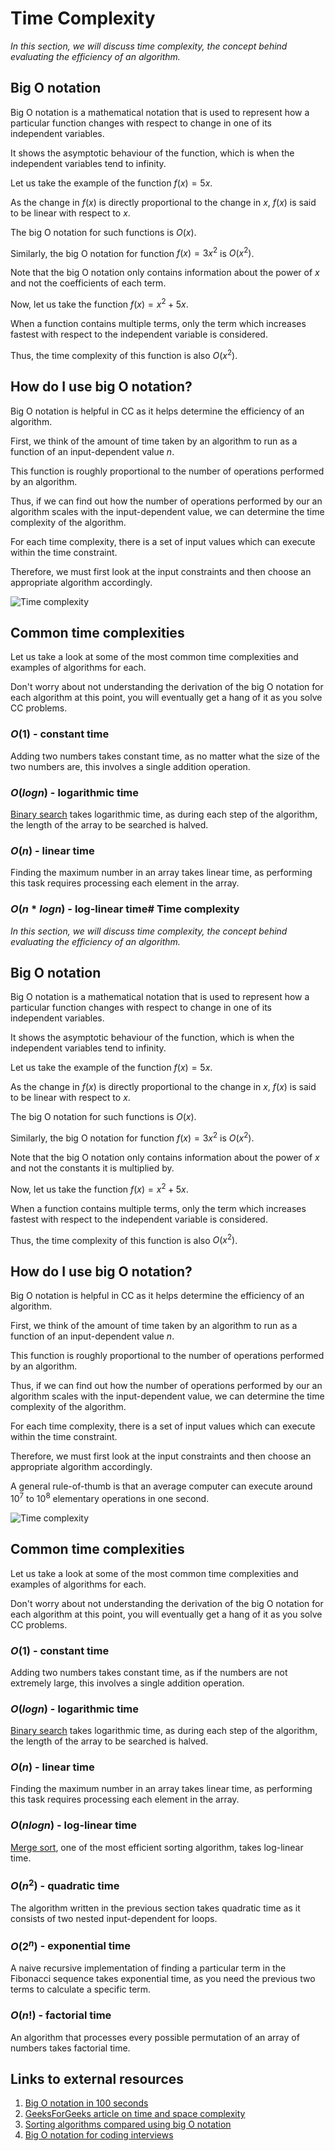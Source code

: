 # Time Complexity

_In this section, we will discuss time complexity, the concept behind evaluating the efficiency of an algorithm._

## Big O notation

Big O notation is a mathematical notation that is used to represent how a particular function changes with respect to change in one of its independent variables. 

It shows the asymptotic behaviour of the function, which is when the independent variables tend to infinity.

Let us take the example of the function $f(x) = 5x$.

As the change in $f(x)$ is directly proportional to the change in $x$, $f(x)$ is said to be linear with respect to $x$.

The big O notation for such functions is $O(x)$.

Similarly, the big O notation for function $f(x) = 3x^2$ is $O(x^2)$.

Note that the big O notation only contains information about the power of $x$ and not the coefficients of each term.

Now, let us take the function $f(x) = x^2 + 5x$.

When a function contains multiple terms, only the term which increases fastest with respect to the independent variable is considered.

Thus, the time complexity of this function is also $O(x^2)$.


## How do I use big O notation?

Big O notation is helpful in CC as it helps determine the efficiency of an algorithm.

First, we think of the amount of time taken by an algorithm to run as a function of an input-dependent value $n$.

This function is roughly proportional to the number of operations performed by an algorithm.

Thus, if we can find out how the number of operations performed by our an algorithm scales with the input-dependent value, we can determine the time complexity of the algorithm.

For each time complexity, there is a set of input values which can execute within the time constraint.

Therefore, we must first look at the input constraints and then choose an appropriate algorithm accordingly.

![Time complexity](Images/time-complexity-examples.png)

## Common time complexities

Let us take a look at some of the most common time complexities and examples of algorithms for each.

Don't worry about not understanding the derivation of the big O notation for each algorithm at this point, you will eventually get a hang of it as you solve CC problems.

### $O(1)$ - constant time

Adding two numbers takes constant time, as no matter what the size of the two numbers are, this involves a single addition operation.

### $O(log n)$ - logarithmic time

<a href = "https://en.wikipedia.org/wiki/Binary_search_algorithm">Binary search</a> takes logarithmic time, as during each step of the algorithm, the length of the array to be searched is halved.

### $O(n)$ - linear time

Finding the maximum number in an array takes linear time, as performing this task requires processing each element in the array.

### $O(n * log n)$ - log-linear time# Time complexity

_In this section, we will discuss time complexity, the concept behind evaluating the efficiency of an algorithm._

## Big O notation

Big O notation is a mathematical notation that is used to represent how a particular function changes with respect to change in one of its independent variables. 

It shows the asymptotic behaviour of the function, which is when the independent variables tend to infinity.

Let us take the example of the function $f(x) = 5x$.

As the change in $f(x)$ is directly proportional to the change in $x$, $f(x)$ is said to be linear with respect to $x$.

The big O notation for such functions is $O(x)$.

Similarly, the big O notation for function $f(x) = 3x^2$ is $O(x^2)$.

Note that the big O notation only contains information about the power of $x$ and not the constants it is multiplied by.

Now, let us take the function $f(x) = x^2 + 5x$.

When a function contains multiple terms, only the term which increases fastest with respect to the independent variable is considered.

Thus, the time complexity of this function is also $O(x^2)$.


## How do I use big O notation?

Big O notation is helpful in CC as it helps determine the efficiency of an algorithm.

First, we think of the amount of time taken by an algorithm to run as a function of an input-dependent value $n$.

This function is roughly proportional to the number of operations performed by an algorithm.

Thus, if we can find out how the number of operations performed by our an algorithm scales with the input-dependent value, we can determine the time complexity of the algorithm.

For each time complexity, there is a set of input values which can execute within the time constraint.

Therefore, we must first look at the input constraints and then choose an appropriate algorithm accordingly.

A general rule-of-thumb is that an average computer can execute around $10^7$ to $10^8$ elementary operations in one second.

![Time complexity](Images/time-complexity-examples.png)

## Common time complexities

Let us take a look at some of the most common time complexities and examples of algorithms for each.

Don't worry about not understanding the derivation of the big O notation for each algorithm at this point, you will eventually get a hang of it as you solve CC problems.

### $O(1)$ - constant time

Adding two numbers takes constant time, as if the numbers are not extremely large, this involves a single addition operation.

### $O(log n)$ - logarithmic time

<a href = "https://en.wikipedia.org/wiki/Binary_search_algorithm">Binary search</a> takes logarithmic time, as during each step of the algorithm, the length of the array to be searched is halved.

### $O(n)$ - linear time

Finding the maximum number in an array takes linear time, as performing this task requires processing each element in the array.

### $O(n log n)$ - log-linear time

<a href = "https://en.wikipedia.org/wiki/Merge_sort">Merge sort</a>, one of the most efficient sorting algorithm, takes log-linear time. 

### $O(n^2)$ - quadratic time

The algorithm written in the previous section takes quadratic time as it consists of two nested input-dependent for loops.

### $O(2^n)$ - exponential time

A naive recursive implementation of finding a particular term in the Fibonacci sequence takes exponential time, as you need the previous two terms to calculate a specific term.

### $O(n!)$ - factorial time

An algorithm that processes every possible permutation of an array of numbers takes factorial time.

## Links to external resources

1. [Big O notation in 100 seconds](https://www.youtube.com/watch?v=g2o22C3CRfU)
2. [GeeksForGeeks article on time and space complexity](https://www.geeksforgeeks.org/time-complexity-and-space-complexity/)
3. [Sorting algorithms compared using big O notation](https://www.youtube.com/watch?v=kgBjXUE_Nwc)
4. [Big O notation for coding interviews](https://www.youtube.com/watch?v=BgLTDT03QtU)
